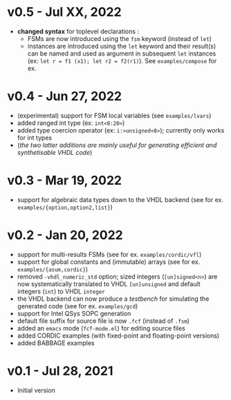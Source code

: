 # v0.5 - Jul XX, 2022

- **changed syntax** for toplevel declarations :
  - FSMs are now introduced using the `fsm` keyword (instead of `let`)
  - instances are introduced using the `let` keyword and their result(s) can be named and used as
  argument in subsequent `let` instances (ex: `let r = f1 (x1); let r2 = f2(r1)`). See `examples/compose` for ex.
  
# v0.4 - Jun 27, 2022

- (experimental) support for FSM local variables (see `examples/lvars`)
- added ranged int type (ex: `int<0:20>`)
- added type coercion operator (ex: `i:>unsigned<8>`); currently only works for int types 
- (*the two latter additions are mainly useful for generating efficient and synthetisable VHDL code*)

# v0.3 - Mar 19, 2022

- support for algebraic data types down to the VHDL backend (see for ex. `examples/{option,option2,list}`)

# v0.2 - Jan 20, 2022

- support for multi-results FSMs (see for ex. `examples/cordic/vfl`)
- support for global constants and (immutable) arrays (see for ex. `examples/{asum,cordic}`)
- removed `-vhdl_numeric_std` option; sized integers (`[un]signed<n>`) are now systematically
  translated to VHDL `[un]unsigned` and default integers (`int`) to VHDL `integer`
- the VHDL backend can now produce a _testbench_ for simulating the generated code (see for ex. `examples/gcd`)
- support for Intel QSys SOPC generation 
- default file suffix for source file is now `.fcf` (instead of `.fsm`)
- added an `emacs` mode (`fcf-mode.el`) for editing source files
- added CORDIC examples (with fixed-point and floating-point versions)
- added BABBAGE examples 

# v0.1 - Jul 28, 2021

- Initial version
